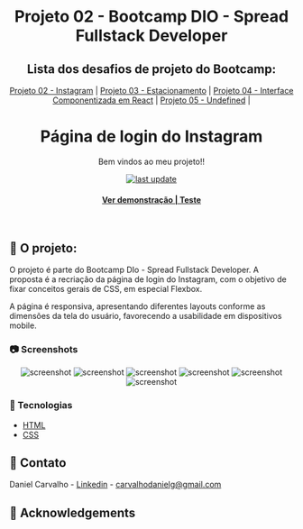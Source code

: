 <div align="center">

  <h1>Projeto 02 - Bootcamp DIO - Spread Fullstack Developer</h1>
  
  ## Lista dos desafios de projeto do Bootcamp:

[Projeto 02 - Instagram](https://github.com/carvalhodanielg/DIO-SPREAD-projeto02-Instagram) | 
[Projeto 03 - Estacionamento](https://github.com/carvalhodanielg/DIO-SPREAD-projeto03-Estacionamento) |
[Projeto 04 - Interface Componentizada em React](https://github.com/carvalhodanielg/DIO-SPREAD-projeto04-ReactJs) |
[Projeto 05 - Undefined](https://github.com/carvalhodanielg/DIO-SPREAD-projeto02-Instagram) |
  
  
  <h1>Página de login do Instagram</h1>
   
  <p>
    Bem vindos ao meu projeto!! 
  </p>
  
  
<!-- Badges -->
<p>

  <a href="">
    <img src="https://img.shields.io/github/last-commit/Louis3797/awesome-readme-template" alt="last update" />
  </a>
  
</p>
   
<h4>
    <a href="https://dio-spread-projeto02-instagram.vercel.app/">Ver demonstração | Teste</a>
</div>

<br />

<!-- About the Project -->
## :star2: O projeto:
  
  O projeto é parte do Bootcamp DIo - Spread Fullstack Developer. A proposta é a recriação da página de login do Instagram, com o objetivo de fixar conceitos gerais de CSS, em especial Flexbox. 
  
  A página é responsiva, apresentando diferentes layouts conforme as dimensões da tela do usuário, favorecendo a usabilidade em dispositivos mobile.


<!-- Screenshots -->
### :camera: Screenshots


<div align="center"> 
  <img src="https://user-images.githubusercontent.com/100332887/165665544-3a04d116-f29a-4d90-9028-d57b16a7fa13.png" alt="screenshot" />
  
  <img src="https://user-images.githubusercontent.com/100332887/165665590-c263bbd2-dbcf-46a0-8de9-56a2a78553fb.png" alt="screenshot" />
  
  <img src="https://user-images.githubusercontent.com/100332887/165665633-2a85618b-cc6c-45d9-aea8-e5195e199355.png" alt="screenshot" />
  
  <img src="https://user-images.githubusercontent.com/100332887/165665658-5fab7ba3-0a99-41ef-9885-75f5a2989827.png" alt="screenshot" />
  
  <img src="https://user-images.githubusercontent.com/100332887/165665728-c91ff567-d0d9-4d8f-b73d-d39a1ea11d77.png" alt="screenshot" />
  
  <img src="https://user-images.githubusercontent.com/100332887/165665741-9f44e3e8-e65f-4851-9631-241dd5225ded.png" alt="screenshot" />
</div>


<!-- TechStack -->
### :space_invader: Tecnologias


  <ul>
    <li><a href="https://developer.mozilla.org/pt-BR/docs/Web/HTML">HTML</a></li>
    <li><a href="https://developer.mozilla.org/pt-BR/docs/Web/CSS/">CSS</a></li>
  </ul>


  
<!-- Contact -->
## :handshake: Contato

Daniel Carvalho - [Linkedin](https://www.linkedin.com/in/carvalhodanielg/) - carvalhodanielg@gmail.com



<!-- Acknowledgments -->
## :gem: Acknowledgements
